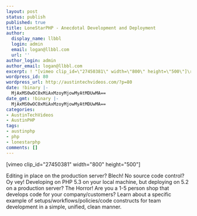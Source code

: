 ```yaml
---
layout: post
status: publish
published: true
title: LoneStarPHP - Anecdotal Development and Deployment
author:
  display_name: llbbl
  login: admin
  email: logan@llbbl.com
  url: ''
author_login: admin
author_email: logan@llbbl.com
excerpt: ! "[vimeo clip_id=\"27450381\" width=\"800\" height=\"500\"]\r\n\r\n"
wordpress_id: 80
wordpress_url: http://austintechvideos.com/?p=80
date: !binary |-
  MjAxMS0wOC0xMiAxMzoyMjowMyAtMDUwMA==
date_gmt: !binary |-
  MjAxMS0wOC0xMiAxMzoyMjowMyAtMDUwMA==
categories:
- AustinTechVideos
- AustinPHP
tags:
- austinphp
- php
- lonestarphp
comments: []
---
```

<p>[vimeo clip_id="27450381" width="800" height="500"]</p>
<p><a id="more"></a><a id="more-80"></a></p>
<p>Editing in place on the production server? Blech! No source code control? Oy vey! Developing on PHP 5.3 on your local machine, but deploying on 5.2 on a production server? The Horror! Are you a 1-5 person shop that develops code for your company/customers? Learn about a specific example of setups/workflows/policies/code constructs for team development in a simple, unified, clean manner.</p>

